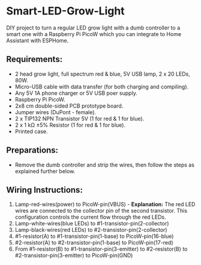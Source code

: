 # Smart-LED-Grow-Light
DIY project to turn a regular LED grow light with a dumb controller to a smart one with a Raspberry Pi PicoW which you can integrate to Home Assistant with ESPHome.

## Requirements:
  - 2 head grow light, full spectrum red & blue, 5V USB lamp, 2 x 20 LEDs, 80W.
  - Micro-USB cable with data transfer (for both charging and compiling).
  - Any 5V 1A phone charger or 5V USB poer supply.
  - Raspberry Pi PicoW.
  - 2x8 cm double-sided PCB prototype board.
  - Jumper wires (DuPont - female).
  - 2 x TIP132 NPN Transistor 5V (1 for red & 1 for blue).
  - 2 x 1 kΩ ±5% Resistor (1 for red & 1 for blue).
  - Printed case.

## Preparations:
  - Remove the dumb controller and strip the wires, then follow the steps as explained further below.

## Wiring Instructions:
  1. Lamp-red-wires(power) to PicoW-pin(VBUS)
    - **Explanation:** The red LED wires are connected to the collector pin of the second transistor. This configuration controls the current flow through the red LEDs.
  3. Lamp-white-wires(blue LEDs) to #1-transistor-pin(2-collector)
  4. Lamp-black-wires(red LEDs) to #2-transistor-pin(2-collector)
  5. #1-resistor(A) to #1-transistor-pin(1-base) to PicoW-pin(16-blue)
  6. #2-resistor(A) to #2-transistor-pin(1-base) to PicoW-pin(17-red)
  7. From #1-resistor(B) to #1-transistor-pin(3-emitter) to #2-resistor(B) to #2-transistor-pin(3-emitter) to PicoW-pin(GND)

